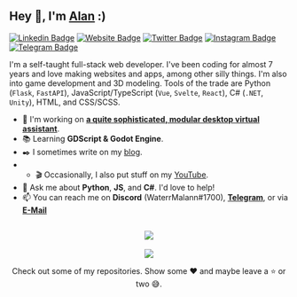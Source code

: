 ## Hey 👋, I'm [Alan](http://alanvarghese.me/) :)

[![Linkedin Badge](https://img.shields.io/badge/-LinkedIn-0e76a8?style=flat-square&logo=Linkedin&logoColor=white)](https://linkedin.com/in/alan-varghese) [![Website Badge](https://img.shields.io/badge/Website-3b5998?style=flat-square&logo=google-chrome&logoColor=white)](http://alanvarghese.me/) [![Twitter Badge](https://img.shields.io/badge/-Twitter-00acee?style=flat-square&logo=Twitter&logoColor=white)](https://twitter.com/waterrmalann) [![Instagram Badge](https://img.shields.io/badge/-Instagram-e4405f?style=flat-square&logo=Instagram&logoColor=white)](https://instagram.com/waterrmalann/) [![Telegram Badge](https://img.shields.io/badge/-Telegram-0088cc?style=flat-square&logo=Telegram&logoColor=white)](https://t.me/waterrmalann) 

I'm a self-taught full-stack web developer. I've been coding for almost 7 years and love making websites and apps, among other silly things. I'm also into game development and 3D modeling. Tools of the trade are Python (`Flask`, `FastAPI`), JavaScript/TypeScript (`Vue`, `Svelte`, `React`), C# (`.NET`, `Unity`), HTML, and CSS/SCSS.

- 🚀 I'm working on [**a quite sophisticated, modular desktop virtual assistant**](https://github.com/waterrmalann/friday).
- 📚 Learning **GDScript & Godot Engine**.
- ✒️ I sometimes write on my [blog](https://waterrmalann.github.io/blog/).
- - 🎬 Occasionally, I also put stuff on my [YouTube](https://youtube.com/@waterrmalann).
- 💬 Ask me about **Python**, **JS**, and **C#**. I'd love to help!
- 📫 You can reach me on **Discord** (WaterrMalann#1700), [**Telegram**](https://telegram.me/waterrmalann), or via [**E-Mail**](mailto:hello@alanvarghese.me)

##

<p align = "center">
    <img align = "center" src = "https://streak-stats.demolab.com/?user=waterrmalann" /> <br/> <br/>
    <img align = "center" src = "https://github-readme-stats.vercel.app/api?username=waterrmalann&show_icons=true&hide_title=true&hide_border=true&include_all_commits=true&count_private=true&theme=graywhite" />
</p>

<p align="center">Check out some of my repositories. Show some ❤️ and maybe leave a ⭐ or two 😅.</p>
